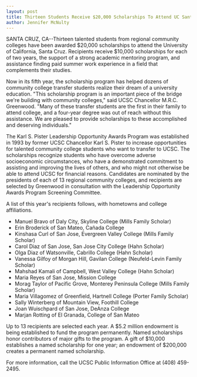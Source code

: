 ```yaml
---
layout: post
title: Thirteen Students Receive $20,000 Scholarships To Attend UC Santa Cruz From The Karl S. Pister Leadership Opportunity Awards Program
author: Jennifer McNulty
---
```


SANTA CRUZ, CA--Thirteen talented students from regional community  colleges have been awarded $20,000 scholarships to attend the University of  California, Santa Cruz. Recipients receive $10,000 scholarships for each of  two years, the support of a strong academic mentoring program, and  assistance finding paid summer work experience in a field that complements  their studies.

Now in its fifth year, the scholarship program has helped dozens of  community college transfer students realize their dream of a university  education. "This scholarship program is an important piece of the bridge  we're building with community colleges," said UCSC Chancellor M.R.C.  Greenwood. "Many of these transfer students are the first in their family to  attend college, and a four-year degree was out of reach without this  assistance. We are pleased to provide scholarships to these accomplished  and deserving individuals."

The Karl S. Pister Leadership Opportunity Awards Program was  established in 1993 by former UCSC Chancellor Karl S. Pister to increase  opportunities for talented community college students who want to transfer  to UCSC. The scholarships recognize students who have overcome adverse  socioeconomic circumstances, who have a demonstrated commitment to  assisting and improving the lives of others, and who might not otherwise be  able to attend UCSC for financial reasons. Candidates are nominated by the  presidents of each of 13 regional community colleges, and recipients are  selected by Greenwood in consultation with the Leadership Opportunity  Awards Program Screening Committee.

A list of this year's recipients follows, with hometowns and college  affiliations.
* Manuel Bravo of Daly City, Skyline College (Mills Family Scholar)
* Erin Broderick of San Mateo, Cañada College
* Kinshasa Curl of San Jose, Evergreen Valley College (Mills Family  Scholar)
* Carol Diaz of San Jose, San Jose City College (Hahn Scholar)
* Olga Diaz of Watsonville, Cabrillo College (Hahn Scholar)
* Vanessa Gilfoy of Morgan Hill, Gavilan College (Neufeld-Levin  Family Scholar)
* Mahshad Kamali of Campbell, West Valley College (Hahn Scholar)
* Maria Reyes of San Jose, Mission College
* Morag Taylor of Pacific Grove, Monterey Peninsula College (Mills  Family Scholar)
* Maria Villagomez of Greenfield, Hartnell College (Porter Family  Scholar)
* Sally Winterberg of Mountain View, Foothill College
* Joan Wuischpard of San Jose, DeAnza College
* Marjan Rotting of El Granada, College of San Mateo

Up to 13 recipients are selected each year. A $5.2 million endowment  is being established to fund the program permanently. Named scholarships  honor contributors of major gifts to the program. A gift of $10,000  establishes a named scholarship for one year; an endowment of $200,000  creates a permanent named scholarship.

For more information, call the UCSC Public Information Office at (408)  459-2495.
